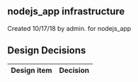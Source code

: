 ## nodejs_app infrastructure

Created 10/17/18 by admin. for nodejs_app


## Design Decisions
| Design item                | Decision|
| :----------------------------------- | :--------------------------------------------------------------------------------|

